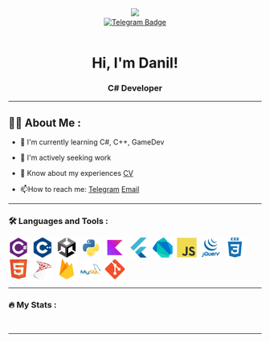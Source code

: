 <div id="header" align="center">
  <img src="https://i.giphy.com/media/v1.Y2lkPTc5MGI3NjExbGh3aWhjdXVoenE2ZmJ6NWJneW85b3BveTBwN3dpZ2hmMGxodzI3NiZlcD12MV9pbnRlcm5hbF9naWZfYnlfaWQmY3Q9Zw/JqmupuTVZYaQX5s094/giphy.gif" width="100"/>
</div>

<div id="badges" align="center">
  <a href="https://t.me/Reside021">
    <img src="https://img.shields.io/badge/telegram-blue?logo=telegram&logoColor=white&style=for-the-badge" alt="Telegram Badge"/>
  </a>
  
</div>

<div id="views-counter" align="center">
  <img src="https://komarev.com/ghpvc/?username=reside021&style=flat-square&color=blue" alt=""/>
</div>

<div id="welcome" align="center">
  <h1>Hi, I'm Danil!</h1>
  <h3>C# Developer</h3>
</div>

---

## :man_technologist: **About Me :**

- :seedling: I'm currently learning C#, C++, GameDev

- :briefcase: I'm actively seeking work
  
- :page_facing_up: Know about my experiences [CV](https://disk.yandex.ru/i/LD7k_O79m4fLaQ)

- :mailbox:How to reach me: [Telegram](https://t.me/Reside021) [Email](mailto:reside021@yandex.ru)

---

### :hammer_and_wrench: **Languages and Tools :**

<div id="skills">
  <img src="https://github.com/devicons/devicon/blob/master/icons/csharp/csharp-plain.svg" title="C#" alt="C#" width="40" height="40"/>&nbsp;
  <img src="https://github.com/devicons/devicon/blob/master/icons/cplusplus/cplusplus-plain.svg" title="C++" alt="C++" width="40" height="40"/>&nbsp;
  <img src="https://github.com/devicons/devicon/blob/master/icons/unity/unity-original.svg" title="Unity" alt="Unity" width="40" height="40"/>&nbsp;
  <img src="https://github.com/devicons/devicon/blob/master/icons/python/python-original.svg" title="Python" alt="Python" width="40" height="40"/>&nbsp;
  <img src="https://github.com/devicons/devicon/blob/master/icons/kotlin/kotlin-original.svg" title="Kotlin" alt="Kotlin" width="40" height="40"/>&nbsp;
  <img src="https://github.com/devicons/devicon/blob/master/icons/flutter/flutter-original.svg" title="Flutter" alt="Flutter" width="40" height="40"/>&nbsp;
  <img src="https://github.com/devicons/devicon/blob/master/icons/dart/dart-original.svg" title="Dart" alt="Dart" width="40" height="40"/>&nbsp;
  <img src="https://github.com/devicons/devicon/blob/master/icons/javascript/javascript-original.svg" title="JavaScript" alt="JavaScript" width="40" height="40"/>&nbsp;
  <img src="https://github.com/devicons/devicon/blob/master/icons/jquery/jquery-plain-wordmark.svg" title="jQuery" alt="jQuery" width="40" height="40"/>&nbsp;
  <img src="https://github.com/devicons/devicon/blob/master/icons/css3/css3-plain-wordmark.svg"  title="CSS3" alt="CSS" width="40" height="40"/>&nbsp;
  <img src="https://github.com/devicons/devicon/blob/master/icons/html5/html5-original.svg" title="HTML5" alt="HTML" width="40" height="40"/>&nbsp;
  <img src="https://github.com/devicons/devicon/blob/master/icons/microsoftsqlserver/microsoftsqlserver-original.svg" title="MsSQL"  alt="MsSQL" width="40" height="40"/>&nbsp;
  <img src="https://github.com/devicons/devicon/blob/master/icons/firebase/firebase-original.svg" title="Firebase" alt="Firebase" width="40" height="40"/>&nbsp;
  <img src="https://github.com/devicons/devicon/blob/master/icons/mysql/mysql-original-wordmark.svg" title="MySQL"  alt="MySQL" width="40" height="40"/>&nbsp;
  <img src="https://github.com/devicons/devicon/blob/master/icons/git/git-original.svg" title="Git" **alt="Git" width="40" height="40"/>
</div>

---

### :fire: **My Stats :**

<div id="stat" align="center">
    <img src="https://github-profile-summary-cards.vercel.app/api/cards/profile-details?username=reside021&theme=github_dark" alt=""/>
    <img src="https://github-profile-summary-cards.vercel.app/api/cards/most-commit-language?username=reside021&theme=github_dark" alt=""/>
    <img src="https://github-profile-summary-cards.vercel.app/api/cards/stats?username=reside021&theme=github_dark" alt=""/>
</div>

---

